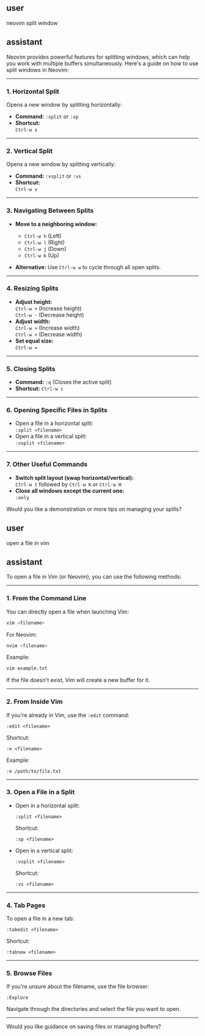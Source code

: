## user
neovim split window
## assistant

Neovim provides powerful features for splitting windows, which can help you work with multiple buffers simultaneously. Here's a guide on how to use split windows in Neovim:

---

### **1. Horizontal Split**
Opens a new window by splitting horizontally:
- **Command:** `:split` or `:sp`
- **Shortcut:**  
  `Ctrl-w s`

---

### **2. Vertical Split**
Opens a new window by splitting vertically:
- **Command:** `:vsplit` or `:vs`
- **Shortcut:**  
  `Ctrl-w v`

---

### **3. Navigating Between Splits**
- **Move to a neighboring window:**
  - `Ctrl-w h` (Left)
  - `Ctrl-w l` (Right)
  - `Ctrl-w j` (Down)
  - `Ctrl-w k` (Up)

- **Alternative:** Use `Ctrl-w w` to cycle through all open splits.

---

### **4. Resizing Splits**
- **Adjust height:**  
  `Ctrl-w +` (Increase height)  
  `Ctrl-w -` (Decrease height)
- **Adjust width:**  
  `Ctrl-w >` (Increase width)  
  `Ctrl-w <` (Decrease width)
- **Set equal size:**  
  `Ctrl-w =`

---

### **5. Closing Splits**
- **Command:** `:q` (Closes the active split)  
- **Shortcut:** `Ctrl-w c`

---

### **6. Opening Specific Files in Splits**
- Open a file in a horizontal split:  
  `:split <filename>`  
- Open a file in a vertical split:  
  `:vsplit <filename>`

---

### **7. Other Useful Commands**
- **Switch split layout (swap horizontal/vertical):**  
  `Ctrl-w t` followed by `Ctrl-w K` or `Ctrl-w H`
- **Close all windows except the current one:**  
  `:only`

Would you like a demonstration or more tips on managing your splits?
## user
open a file in vim
## assistant
To open a file in Vim (or Neovim), you can use the following methods:

---

### **1. From the Command Line**
You can directly open a file when launching Vim:
```bash
vim <filename>
```
For Neovim:
```bash
nvim <filename>
```

Example:
```bash
vim example.txt
```

If the file doesn't exist, Vim will create a new buffer for it.

---

### **2. From Inside Vim**
If you're already in Vim, use the `:edit` command:
```vim
:edit <filename>
```
Shortcut:
```vim
:e <filename>
```

Example:
```vim
:e /path/to/file.txt
```

---

### **3. Open a File in a Split**
- Open in a horizontal split:
  ```vim
  :split <filename>
  ```
  Shortcut:
  ```vim
  :sp <filename>
  ```

- Open in a vertical split:
  ```vim
  :vsplit <filename>
  ```
  Shortcut:
  ```vim
  :vs <filename>
  ```

---

### **4. Tab Pages**
To open a file in a new tab:
```vim
:tabedit <filename>
```
Shortcut:
```vim
:tabnew <filename>
```

---

### **5. Browse Files**
If you're unsure about the filename, use the file browser:
```vim
:Explore
```

Navigate through the directories and select the file you want to open.

---

Would you like guidance on saving files or managing buffers?